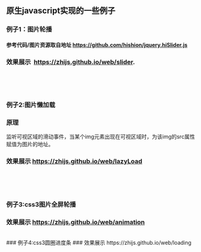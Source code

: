 ## 原生javascript实现的一些例子  
### 例子1：图片轮播    
#### 参考代码/图片资源取自地址 https://github.com/hishion/jquery.hiSlider.js    
### 效果展示  https://zhijs.github.io/web/slider.  
<br/>
<br/>
<br/>
   
### 例子2:图片懒加载 
### 原理  
监听可视区域的滑动事件，当某个img元素出现在可视区域时，为该img的src属性赋值为图片的地址。
### 效果展示 https://zhijs.github.io/web/lazyLoad
<br/>
<br/>
<br/>

### 例子3:css3图片全屏轮播
### 效果展示 https://zhijs.github.io/web/animation  
  
<br>  
### 例子4:css3圆圈进度条
### 效果展示 https://zhijs.github.io/web/loading
